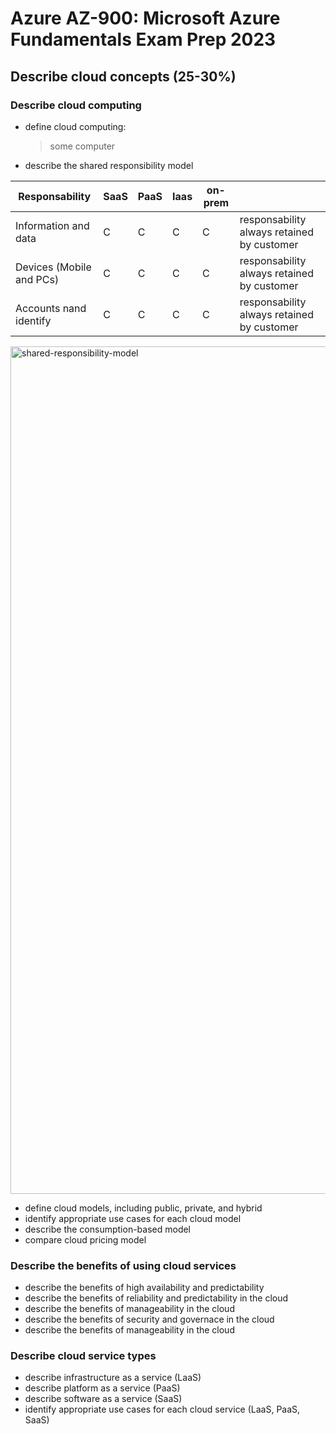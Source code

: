 # Azure AZ-900: Microsoft Azure Fundamentals Exam Prep 2023

## Describe cloud concepts (25-30%)
### Describe cloud computing
- define cloud computing:
    > some computer
- describe the shared responsibility model

| Responsability | SaaS | PaaS | Iaas | on-prem | |
|---|---|---|---|---|---|
|Information and data|C|C|C|C|responsability always retained by customer|
|Devices (Mobile and PCs)|C|C|C|C|responsability always retained by customer|
|Accounts nand identify|C|C|C|C|responsability always retained by customer|

<img width="1356" alt="shared-responsibility-model" src="https://github.com/ju4nmoreno/Azure-notes/assets/11647634/ad37e65b-b697-43cc-999f-893c11caa40d">

- define cloud models, including public, private, and hybrid
- identify appropriate use cases for each cloud model
- describe the consumption-based model
- compare cloud pricing model

### Describe the benefits of using cloud services
- describe the benefits of high availability and predictability
- describe the benefits of reliability and predictability in the cloud
- describe the benefits of manageability in the cloud
- describe the benefits of security and governace in the cloud
- describe the benefits of manageability in the cloud

### Describe cloud service types
- describe infrastructure as a service (LaaS)
- describe platform as a service (PaaS)
- describe software as a service (SaaS)
- identify appropriate use cases for each cloud service (LaaS, PaaS, SaaS)
